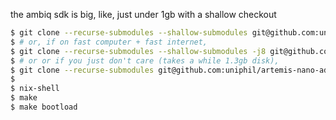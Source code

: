 the ambiq sdk is big, like, just under 1gb with a shallow checkout

```bash
$ git clone --recurse-submodules --shallow-submodules git@github.com:uniphil/artemis-nano-adc.git
$ # or, if on fast computer + fast internet,
$ git clone --recurse-submodules --shallow-submodules -j8 git@github.com:uniphil/artemis-nano-adc.git
$ # or or if you just don't care (takes a while 1.3gb disk),
$ git clone --recurse-submodules git@github.com:uniphil/artemis-nano-adc.git
$
$ nix-shell
$ make
$ make bootload
```
